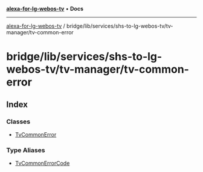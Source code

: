 [**alexa-for-lg-webos-tv**](../../../../../../README.md) • **Docs**

***

[alexa-for-lg-webos-tv](../../../../../../modules.md) / bridge/lib/services/shs-to-lg-webos-tv/tv-manager/tv-common-error

# bridge/lib/services/shs-to-lg-webos-tv/tv-manager/tv-common-error

## Index

### Classes

- [TvCommonError](classes/TvCommonError.md)

### Type Aliases

- [TvCommonErrorCode](type-aliases/TvCommonErrorCode.md)
